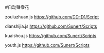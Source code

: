 #自动赚零花

zouluzhuan.js https://github.com/DD-D1/Script

dianshijia.js https://github.com/Sunert/Scripts

kuaishou.js https://github.com/Sunert/Scripts

youth.js https://github.com/Sunert/Scripts